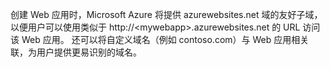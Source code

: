 创建 Web 应用时，Microsoft Azure 将提供 azurewebsites.net 域的友好子域，以便用户可以使用类似于 http://&lt;mywebapp&gt;.azurewebsites.net 的 URL 访问该 Web 应用。 还可以将自定义域名（例如 contoso.com）与 Web 应用相关联，为用户提供更易识别的域名。

